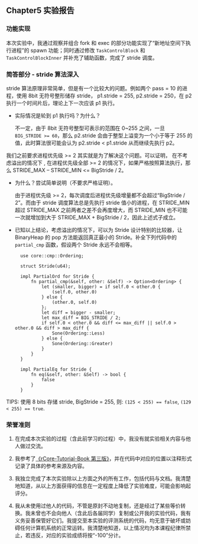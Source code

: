 ## Chapter5 实验报告

### 功能实现

本次实验中，我通过观察并组合 fork 和 exec 的部分功能实现了“新地址空间下执行进程”的 spawn 功能；同时通过修改 `TaskControlBlock` 和 `TaskControlBlockInner` 并补充了辅助函数，完成了 stride 调度。

### 简答部分 - stride 算法深入

stride 算法原理非常简单，但是有一个比较大的问题。例如两个 pass = 10 的进程，使用 8bit 无符号整形储存 stride， p1.stride = 255, p2.stride = 250，在 p2 执行一个时间片后，理论上下一次应该 p1 执行。

* 实际情况是轮到 p1 执行吗？为什么？

    不一定，由于 8bit 无符号整型可表示的范围在 0~255 之间，一旦 `BIG_STRIDE >= 60`，那么 p2.stride 会由于整型上溢变为一个小于等于 255 的值，此时算法很可能会认为 p2.stride < p1.stride 从而继续先执行 p2。

我们之前要求进程优先级 >= 2 其实就是为了解决这个问题。可以证明， 在不考虑溢出的情况下 , 在进程优先级全部 >= 2 的情况下，如果严格按照算法执行，那么 STRIDE_MAX – STRIDE_MIN <= BigStride / 2。

* 为什么？尝试简单说明（不要求严格证明）。

    由于进程优先级 >= 2，每次调度后进程优先级增量都不会超过“BigStride / 2”。而由于 stride 调度算法总是先执行 stride 值小的进程，在 STRIDE_MIN 超过 STRIDE_MAX 之前两者之差不会再度增大，而 STRIDE_MIN 也不可能一次就增加到大于 STRIDE_MAX + BigStride / 2，因此上述式子成立。

* 已知以上结论，考虑溢出的情况下，可以为 Stride 设计特别的比较器，让 BinaryHeap<Stride> 的 pop 方法能返回真正最小的 Stride。补全下列代码中的 `partial_cmp` 函数，假设两个 Stride 永远不会相等。

        use core::cmp::Ordering;

        struct Stride(u64);

        impl PartialOrd for Stride {
            fn partial_cmp(&self, other: &Self) -> Option<Ordering> {
                let (smaller, bigger) = if self.0 < other.0 {
                    (self.0, other.0)
                } else {
                    (other.0, self.0)
                };
                let diff = bigger - smaller;
                let max_diff = BIG_STRIDE / 2;
                if self.0 < other.0 && diff <= max_diff || self.0 > other.0 && diff > max_diff {
                    Sone(Ordering::Less)
                } else {
                    Sone(Ordering::Greater)
                }
            }
        }

        impl PartialEq for Stride {
            fn eq(&self, other: &Self) -> bool {
                false
            }
        }

TIPS: 使用 8 bits 存储 stride, BigStride = 255, 则: `(125 < 255) == false`, `(129 < 255) == true`.

### 荣誉准则

1. 在完成本次实验的过程（含此前学习的过程）中，我没有就实验相关内容与他人做过交流。

2. 我参考了[《rCore-Tutorial-Book 第三版》](https://rcore-os.cn/rCore-Tutorial-Book-v3/index.html)，并在代码中对应的位置以注释形式记录了具体的参考来源及内容。

3. 我独立完成了本次实验除以上方面之外的所有工作，包括代码与文档。我清楚地知道，从以上方面获得的信息在一定程度上降低了实验难度，可能会影响起评分。

4. 我从未使用过他人的代码，不管是原封不动地复制，还是经过了某些等价转换。我未曾也不会向他人（含此后各届同学）复制或公开我的实验代码，我有义务妥善保管好它们。我提交至本实验的评测系统的代码，均无意于破坏或妨碍任何计算机系统的正常运转。我清楚地知道，以上情况均为本课程纪律所禁止，若违反，对应的实验成绩将按“-100”分计。